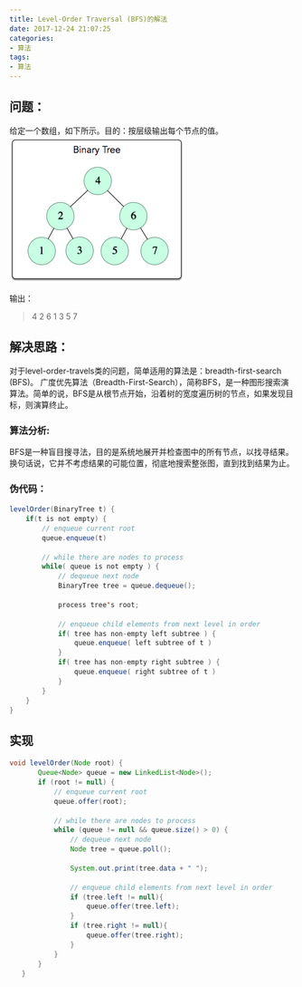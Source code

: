 ```yaml
---
title: Level-Order Traversal (BFS)的解法
date: 2017-12-24 21:07:25
categories:
- 算法
tags:
- 算法
---
```

## 问题：
给定一个数组，如下所示。目的：按层级输出每个节点的值。
![你想输入的替代文字](/img/1460000919-b3d7973e9e-BinaryTree.png)

输出：
> 4 2 6 1 3 5 7
## 解决思路：
对于level-order-travels类的问题，简单适用的算法是：breadth-first-search (BFS)。
广度优先算法（Breadth-First-Search），简称BFS，是一种图形搜索演算法。简单的说，BFS是从根节点开始，沿着树的宽度遍历树的节点，如果发现目标，则演算终止。

### 算法分析:
BFS是一种盲目搜寻法，目的是系统地展开并检查图中的所有节点，以找寻结果。换句话说，它并不考虑结果的可能位置，彻底地搜索整张图，直到找到结果为止。

### 伪代码：
``` Java
levelOrder(BinaryTree t) {
    if(t is not empty) {
        // enqueue current root
        queue.enqueue(t)

        // while there are nodes to process
        while( queue is not empty ) {
            // dequeue next node
            BinaryTree tree = queue.dequeue();

            process tree's root;

            // enqueue child elements from next level in order
            if( tree has non-empty left subtree ) {
                queue.enqueue( left subtree of t )
            }
            if( tree has non-empty right subtree ) {
                queue.enqueue( right subtree of t )
            }
        }
    }
}
```

## 实现
``` Java
void levelOrder(Node root) {
       Queue<Node> queue = new LinkedList<Node>();
       if (root != null) {
           // enqueue current root
           queue.offer(root);

           // while there are nodes to process
           while (queue != null && queue.size() > 0) {
               // dequeue next node
               Node tree = queue.poll();

               System.out.print(tree.data + " ");

               // enqueue child elements from next level in order
               if (tree.left != null){
                   queue.offer(tree.left);
               }
               if (tree.right != null){
                   queue.offer(tree.right);
               }
           }
       }
   }
```
